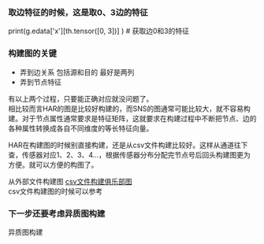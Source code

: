 ### **取边特征的时候，这是取0、3边的特征**
print(g.edata['x'][th.tensor([0, 3])] )  # 获取边0和3的特征

### **构建图的关键**
- 弄到边关系 包括源和目的 最好是两列
- 弄到节点特征  

有以上两个过程，只要能正确对应就没问题了。  
相比较而言HAR的图是比较好构建的，而SNS的图通常可能比较大，就不容易构建。对于节点属性通常要求是特征矩阵，这就要求在构建过程中不断把节点、边的各种属性转换成各自不同维度的等长特征向量。

HAR在构建图的时候别直接构建，还是从csv文件构建比较好。这样从通道往下查，传感器对应1、2、3、4...，根据传感器分布分配完节点号后回头构建图更为方便。就可以方便的构图了。

从外部文件构建图
[csv文件构建俱乐部图](https://github.com/dglai/WWW20-Hands-on-Tutorial/blob/master/basic_tasks/1_load_data.ipynb)  
csv文件构建图的时候可以参考

### __下一步还要考虑异质图构建__
异质图构建

